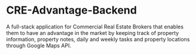 # CRE-Advantage-Backend
A full-stack application for Commercial Real Estate Brokers that enables them to have an advantage in the market by keeping track of property information, property notes, daily and weekly tasks and property locations through Google Maps API.
